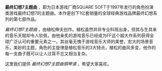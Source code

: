 

**最终幻想7主题曲** ，即为日本游戏厂商SQUARE
SOFT于1997年发行的角色扮演类游戏最终幻想7的主题曲。本作是创下1亿套销量的全球经典游戏品牌最终幻想系列的第七部作品。

_最终幻想7主题曲_
，由植松伸夫创作。植松虽然并非专业科班出身，但其与生具来的音乐天赋却令人钦佩，由他亲炙的游戏音乐已经成为FF这个超大作系列获得全球广泛认可的重要元素之一。其丝毫无愧于游戏音乐大师的美誉。宏大的场景音乐，美妙的主题，角色的主旋律是植松音乐的3大特点，植松的曲风多变，他作的每一支曲子既可以让人过耳不忘又相当复杂。

这里我们提供 _最终幻想7主题曲钢琴谱_ ，希望大家喜欢。

